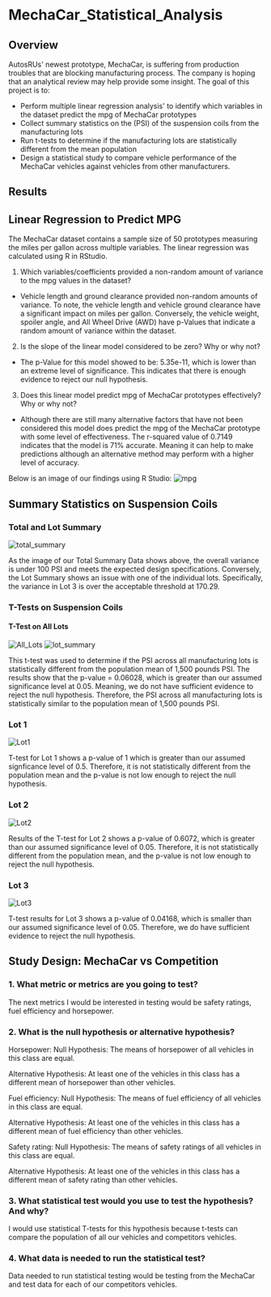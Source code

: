 # MechaCar_Statistical_Analysis
## Overview
AutosRUs' newest prototype, MechaCar, is suffering from production troubles that are blocking manufacturing process. The company is hoping that an analytical review may help provide some insight. The goal of this project is to:
 
  * Perform multiple linear regression analysis' to identify which variables in the dataset predict the mpg of MechaCar prototypes
  * Collect summary statistics on the (PSI) of the suspension coils from the manufacturing lots
  * Run t-tests to determine if the manufacturing lots are statistically different from the mean population
  * Design a statistical study to compare vehicle performance of the MechaCar vehicles against vehicles from other manufacturers. 
  
 ## Results
 
 ## Linear Regression to Predict MPG
  The MechaCar dataset contains a sample size of 50 prototypes measuring the miles per gallon across multiple variables. The linear regression was calculated using R in RStudio.

1. Which variables/coefficients provided a non-random amount of variance to the mpg values in the dataset?
  * Vehicle length and ground clearance provided non-random amounts of variance. To note, the vehicle length and vehicle ground clearance have a significant impact on miles per gallon. Conversely, the vehicle weight, spoiler angle, and All Wheel Drive (AWD) have p-Values that indicate a random amount of variance within the dataset.

2. Is the slope of the linear model considered to be zero? Why or why not?
  * The p-Value for this model showed to be: 5.35e-11, which is lower than an extreme level of significance. This indicates that there is enough evidence to reject our null hypothesis. 

3. Does this linear model predict mpg of MechaCar prototypes effectively? Why or why not?
  * Although there are still many alternative factors that have not been considered this model does predict the mpg of the MechaCar prototype with some level of effectiveness. The r-squared value of 0.7149 indicates that the model is 71% accurate. Meaning it can help to make predictions although an alternative method may perform with a higher level of accuracy. 

Below is an image of our findings using R Studio:
![mpg](https://user-images.githubusercontent.com/110632671/205527209-89ee3a16-b3d3-41ef-b985-077a7030220c.png)

## Summary Statistics on Suspension Coils
### Total and Lot Summary
![total_summary](https://user-images.githubusercontent.com/110632671/205528033-2b966083-f8cf-42b1-8f54-f6ee53ee6b00.png)

As the image of our Total Summary Data shows above, the overall variance is under 100 PSI and meets the expected design specifications. Conversely, the Lot Summary shows an issue with one of the individual lots. Specifically, the variance in Lot 3 is over the acceptable threshold at 170.29.

### T-Tests on Suspension Coils
#### T-Test on All Lots
![All_Lots](https://user-images.githubusercontent.com/110632671/205529868-146f68ba-9885-48d4-8fd6-40f886471f8c.png)
![lot_summary](https://user-images.githubusercontent.com/110632671/205528106-9a27de42-b844-4056-81fe-c8e5fb401206.png)

This t-test was used to determine if the PSI across all manufacturing lots is statistically different from the population mean of 1,500 pounds PSI. The results show that the p-value = 0.06028, which is greater than our assumed significance level at 0.05. Meaning, we do not have sufficient evidence to reject the null hypothesis. Therefore, the PSI across all manufacturing lots is statistically similar to the population mean of 1,500 pounds PSI.

### Lot 1
![Lot1](https://user-images.githubusercontent.com/110632671/205530359-0c3d42d7-f4a0-4149-b5b2-19a4c71dd638.png)

T-test for Lot 1 shows a p-value of 1 which is greater than our assumed signficance level of 0.5. Therefore, it is not statistically different from the population mean and the p-value is not low enough to reject the null hypothesis.

### Lot 2
![Lot2](https://user-images.githubusercontent.com/110632671/205530403-e7fe604a-ad8d-47ba-960d-aa104a2687fc.png)

Results of the T-test for Lot 2 shows a p-value of 0.6072, which is greater than our assumed significance level of 0.05. Therefore, it is not statistically different from the population mean, and the p-value is not low enough to reject the null hypothesis.

### Lot 3
![Lot3](https://user-images.githubusercontent.com/110632671/205530418-d6da2a29-5c3e-41fa-96b4-5d3c7720918d.png)

T-test results for Lot 3 shows a p-value of 0.04168, which is smaller than our assumed significance level of 0.05. Therefore, we do have sufficient evidence to reject the null hypothesis. 

## Study Design: MechaCar vs Competition
### 1. What metric or metrics are you going to test?
The next metrics I would be interested in testing would be safety ratings, fuel efficiency and horsepower.

### 2. What is the null hypothesis or alternative hypothesis?
Horsepower:
Null Hypothesis: The means of horsepower of all vehicles in this class are equal.

Alternative Hypothesis: At least one of the vehicles in this class has a different mean of horsepower than other vehicles.

Fuel efficiency:
Null Hypothesis: The means of fuel efficiency of all vehicles in this class are equal.

Alternative Hypothesis: At least one of the vehicles in this class has a different mean of fuel efficiency than other vehicles.

Safety rating:
Null Hypothesis: The means of safety ratings of all vehicles in this class are equal.

Alternative Hypothesis: At least one of the vehicles in this class has a different mean of safety rating than other vehicles.

### 3. What statistical test would you use to test the hypothesis? And why?
I would use statistical T-tests for this hypothesis because t-tests can compare the population of all our vehicles and competitors vehicles.

### 4. What data is needed to run the statistical test?
Data needed to run statistical testing would be testing from the MechaCar and test data for each of our competitors vehicles.









